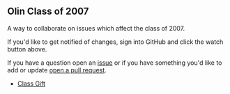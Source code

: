 ## Olin Class of 2007

A way to collaborate on issues which affect the class of 2007.

If you'd like to get notified of changes, sign into GitHub and click the
watch button above.

If you have a question open an [issue][issue] or if you have something
you'd like to add or update [open a pull request][pull-request].

* [Class Gift][gift]

[gift]: https://github.com/olinalumni/class-of-2007/tree/master/class-gift
[issue]: https://github.com/olinalumni/class-of-2007/issues/new
[pull-request]: https://github.com/olinalumni/class-of-2007/compare/
